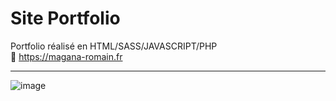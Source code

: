# Site Portfolio
Portfolio réalisé en HTML/SASS/JAVASCRIPT/PHP <br>
🔗 https://magana-romain.fr <br>
<hr>

![image](https://user-images.githubusercontent.com/54882222/151226603-f704e649-82d5-428e-b262-35f31c2059f5.png)


